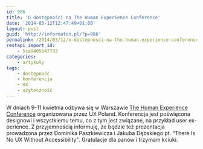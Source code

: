 ```yaml
---
id: 986
title: 'O dostępności na The Human Experience Conference'
date: '2014-03-12T12:47:49+01:00'
layout: post
guid: 'http://informaton.pl/?p=986'
permalink: /2014/03/12/o-dostepnosci-na-the-human-experience-conference/
restapi_import_id:
    - 5ca8405547793
categories:
    - artykuły
tags:
    - dostępność
    - konferencja
    - UX
    - użyteczność
---
```


W dniach 9-11 kwietnia odbywa się w Warszawie [The Human Experience Conference](http://www.uxpoland.com/) organizowana przez UX Poland. Konferencja jest poświęcona designowi i wszystkiemu temu, co z tym jest związane, na przykład <span lang="en">user experience</span>. Z przyjemnością informuję, że będzie też prezentacja prowadzona przez Dominika Paszkiewicza i Jakuba Dębskiego pt. <span lang="en">“There Is No UX Without Accessibility”</span>. Gratulacje dla panów i trzymam kciuki.